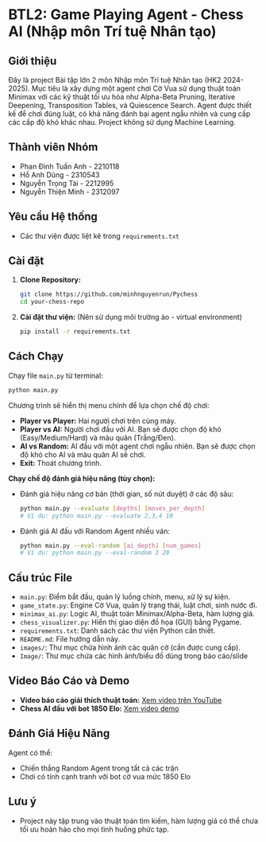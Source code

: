 # BTL2: Game Playing Agent - Chess AI (Nhập môn Trí tuệ Nhân tạo)

## Giới thiệu

Đây là project Bài tập lớn 2 môn Nhập môn Trí tuệ Nhân tạo (HK2 2024-2025). Mục tiêu là xây dựng một agent chơi Cờ Vua sử dụng thuật toán Minimax với các kỹ thuật tối ưu hóa như Alpha-Beta Pruning, Iterative Deepening, Transposition Tables, và Quiescence Search. Agent được thiết kế để chơi đúng luật, có khả năng đánh bại agent ngẫu nhiên và cung cấp các cấp độ khó khác nhau. Project không sử dụng Machine Learning.

## Thành viên Nhóm

*   Phan Đình Tuấn Anh - 2210118
*   Hồ Anh Dũng - 2310543
*   Nguyễn Trọng Tài - 2212995
*   Nguyễn Thiện Minh - 2312097

## Yêu cầu Hệ thống

*   Các thư viện được liệt kê trong `requirements.txt`

## Cài đặt

1.  **Clone Repository:**
    ```bash
    git clone https://github.com/minhnguyenrun/Pychess
    cd your-chess-repo
    ```
2.  **Cài đặt thư viện:** (Nên sử dụng môi trường ảo - virtual environment)
    ```bash
    pip install -r requirements.txt
    ```


## Cách Chạy

Chạy file `main.py` từ terminal:

```bash
python main.py
```

Chương trình sẽ hiển thị menu chính để lựa chọn chế độ chơi:

*   **Player vs Player:** Hai người chơi trên cùng máy.
*   **Player vs AI:** Người chơi đấu với AI. Bạn sẽ được chọn độ khó (Easy/Medium/Hard) và màu quân (Trắng/Đen).
*   **AI vs Random:** AI đấu với một agent chơi ngẫu nhiên. Bạn sẽ được chọn độ khó cho AI và màu quân AI sẽ chơi.
*   **Exit:** Thoát chương trình.

**Chạy chế độ đánh giá hiệu năng (tùy chọn):**

*   Đánh giá hiệu năng cơ bản (thời gian, số nút duyệt) ở các độ sâu:
    ```bash
    python main.py --evaluate [depths] [moves_per_depth]
    # Ví dụ: python main.py --evaluate 2,3,4 10
    ```
*   Đánh giá AI đấu với Random Agent nhiều ván:
    ```bash
    python main.py --eval-random [ai_depth] [num_games]
    # Ví dụ: python main.py --eval-random 3 20
    ```

## Cấu trúc File

*   `main.py`: Điểm bắt đầu, quản lý luồng chính, menu, xử lý sự kiện.
*   `game_state.py`: Engine Cờ Vua, quản lý trạng thái, luật chơi, sinh nước đi.
*   `minimax_ai.py`: Logic AI, thuật toán Minimax/Alpha-Beta, hàm lượng giá.
*   `chess_visualizer.py`: Hiển thị giao diện đồ họa (GUI) bằng Pygame.
*   `requirements.txt`: Danh sách các thư viện Python cần thiết.
*   `README.md`: File hướng dẫn này.
*   `images/`: Thư mục chứa hình ảnh các quân cờ (cần được cung cấp).
*   `Image/`: Thư mục chứa các hình ảnh/biểu đồ dùng trong báo cáo/slide 

## Video Báo Cáo và Demo

*   **Video báo cáo giải thích thuật toán:** [Xem video trên YouTube](https://www.youtube.com/watch?v=vu7UjjQ77S0)
*   **Chess AI đấu với bot 1850 Elo:** [Xem video demo](https://www.youtube.com/watch?v=huqCbpy91o4)

## Đánh Giá Hiệu Năng

Agent có thể:
*   Chiến thắng Random Agent trong tất cả các trận
*   Chơi có tính cạnh tranh với bot cờ vua mức 1850 Elo


## Lưu ý

*   Project này tập trung vào thuật toán tìm kiếm, hàm lượng giá có thể chưa tối ưu hoàn hảo cho mọi tình huống phức tạp.

